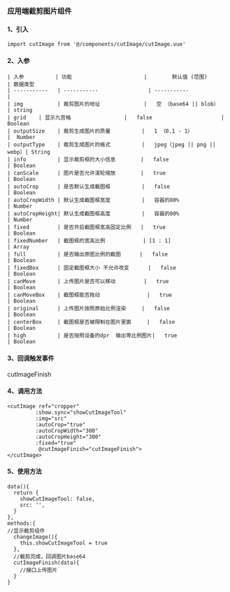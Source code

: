 ### 应用端截剪图片组件

#### 1、引入
  `import cutImage from '@/components/cutImage/cutImage.vue' `

#### 2、入参

    | 入参          | 功能                       |        默认值 (范围)          | 数据类型
    | -----------   | -----------                | -----------                  |
    | img           | 裁剪图片的地址              |   空 （base64 || blob）      | string
    | grid    | 显示九宫格                 |   false                      | Boolean
    | outputSize    | 裁剪生成图片的质量          |   1 （0.1 - 1）              |  Number
    | outputType    | 裁剪生成图片的格式          |   jpeg（jpeg || png || webp）| String
    | info          | 显示裁剪框的大小信息        |   false                      | Boolean
    | canScale      | 图片是否允许滚轮缩放        |   true                       | Boolean
    | autoCrop      | 是否默认生成截图框          |   false                      | Boolean
    | autoCropWidth | 默认生成截图框宽度          |   容器的80%                  | Number
    | autoCropHeight| 默认生成截图框高度          |   容器的80%                  | Number
    | fixed         | 是否开启截图框宽高固定比例   |   true                      | Boolean
    | fixedNumber   | 截图框的宽高比例            | [1 : 1]                      | Array
    | full          | 是否输出原图比例的截图      |   false                      | Boolean
    | fixedBox      | 固定截图框大小 不允许改变      |   false                   | Boolean
    | canMove       | 上传图片是否可以移动         |   true                      | Boolean
    | canMoveBox    | 截图框能否拖动               |   true                      | Boolean
    | original      | 上传图片按照原始比例渲染     |   false                      | Boolean
    | centerBox     | 截图框是否被限制在图片里面     |   false                    | Boolean
    | high          | 是否按照设备的dpr  输出等比例图片|   true                   | Boolean

#### 3、回调触发事件
  cutImageFinish

#### 4、调用方法

    <cutImage ref="cropper"
             :show.sync="showCutImageTool"
             :img="src"
             :autoCrop="true"
             :autoCropWidth="300"
             :autoCropHeight="300"
             :fixed="true"
              @cutImageFinish="cutImageFinish">
    </cutImage>
    
#### 5、使用方法 
 
    data(){
      return {
        showCutImageTool: false,
        src: '',
      }
    },
    methods:{
    //显示截剪组件
      changeImage(){
        this.showCutImageTool = true
      },
      //截剪完成，回调图片base64
      cutImageFinish(data){
        //接口上传图片
      }
    }
